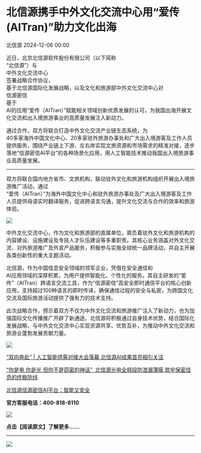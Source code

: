 #  北信源携手中外文化交流中心用“爱传(AITran)”助力文化出海   
 北信源   2024-12-06 00:00  
  
近日，北京北信源软件股份有限公司（以下简称  
“北信源”）与  
中外文化交流中心  
签署战略合作协议，  
基于北信源国际化发展战略，以及文化和旅游部中外文化交流中心对  
信源密信  
基于  
AI的应用“爱传（AITran）”赋能相关领域创新优质发展的认可，为我国出海开展文化交流和出入境旅游事业的高质量发展注入新动力。  
  
通过合作，双方将联合打造中外文化交流产业链生态系统，为  
40多家海外中国文化中心、20多家驻外旅游办事处和广大出入境游客及工作人员提供服务，围绕产业链上下游、左右岸实现文旅资源和市场需求的精准对接，逐步落地“信源密信AI平台”的各种场景化应用，用人工智能技术推动我国出入境旅游事业高质量发展。  
  
****  
  
  
双方将联合国内地方省市、文旅机构，联动驻外文化和旅游机构组织开展出入境旅游推广活动，通过  
“爱传（AITran）”为海外中国文化中心和驻外旅游办事处及广大出入境游客及工作人员提供母语实时翻译服务，促进跨语言沟通，提升文化交流与合作的效率和旅游体验。  
  
  
![](https://mmbiz.qpic.cn/sz_mmbiz_png/oXvnrmXAqZWyLBQ0HJfznvPGS3LFfXTpFVgIh8C3EvAiawIibep91flhEQic2OTeoHvNEOgZAPbxnCtf2Z8y3oqOQ/640?wx_fmt=png&from=appmsg "")  
  
中外文化交流中心，作为文化和旅游部的直属单位，肩负着驻外文化和旅游机构的内容建设、设施建设及专技人才队伍建设等多重职责。其核心业务涵盖对外文化交流、对外旅游推广及外宣产品服务，积极参与实施全球统一品牌活动，并自主开展各类创新性的重大主题活动。  
  
北信源，作为中国信息安全领域的领军企业，凭借在安全通信和  
AI应用领域的深厚积累，为用户提供智能化、个性化的服务。其自主研发的“爱传”（AITran）跨语言交流工具，作为“信源密信”高安全即时通信平台的核心创新应用，支持超过100种语言的即时传译，确保通信过程的安全与私密，为跨国文化交流及国际旅游活动提供了强有力的技术支持。  
  
此次战略合作，预示着双方不仅为中外文化交流和旅游推广注入了新动力，也为加强国际文化传播推广开辟了新通途。北信源将积极通过自身技术优势，结合国际化发展战略，与中外文化交流中心实现资源共享、优势互补，为推动中外文化交流和旅游业蓬勃发展贡献力量。  
  
  
  
  
  
![](https://mmbiz.qpic.cn/mmbiz_gif/bL2iaicTYdZn6YThhy11Smc2QOP8zOBxpqd8SpV8ic7Fc3BjiaKwDfBzpy76Lf5ianBDGL2BoXWicJm8U4ZnYI3CSQ3g/640?wx_fmt=gif&wxfrom=5&wx_lazy=1&tp=webp "")  
  
[“双向奔赴” | 人工智能供需对接大会落幕 北信源AI成果首亮相引关注](https://mp.weixin.qq.com/s?__biz=MzA5MTM1MjMzNA==&mid=2653422764&idx=1&sn=f550a3c1a4244303b2ed9a27005c5ee5&chksm=8ba118cdbcd691db753766e0c2978a6049ba05d18fd23acd245f1c4febe3bc8a3c559aebafac&scene=21#wechat_redirect)  
  
  
[“你是电 你是光 但你不是窃密的神话”  北信源光电全频段防泄漏薄膜 筑牢保密信息的终极防线](https://mp.weixin.qq.com/s?__biz=MzA5MTM1MjMzNA==&mid=2653422363&idx=1&sn=f6ee5832cd9284d56441ce15efe69d3a&chksm=8ba11f7abcd6966c7f611f138ab6adba7749c5935c0b263c7f93c9db5069dee512d12b1e84c4&scene=21#wechat_redirect)  
  
  
[北信源信源密信AI平台：智能又安全](https://mp.weixin.qq.com/s?__biz=MzA5MTM1MjMzNA==&mid=2653421582&idx=1&sn=fa1be0be957da70cbf09bd152c6ec43c&chksm=8ba11c6fbcd695796751e03f3c71dfb66b09642461deddbdd16a391c85978ff55c63eec9de26&scene=21#wechat_redirect)  
  
  
  
**官方客服电话：400-818-8110**  
  
![](https://mmbiz.qpic.cn/mmbiz_gif/mkVkUAXPjk4dE6vVueXJ5bA3eAEFCq3wzY4mejx5UZekibSaJVXEYNNVLuVNRTjKFKjzbPCH2o3vrTZAAUZUQ6A/640?wx_fmt=gif "")  
  
**点击【阅读原文】了解更多……**  
  
****  
  
![](https://mmbiz.qpic.cn/sz_mmbiz_jpg/oXvnrmXAqZVhOdgCoMQujx5aclpeUtibia0hyYOvoXUfbgWE0j6U682p5DwejrIFXOMu10OemxONnVF53t9AgSJg/640?wx_fmt=jpeg&from=appmsg "")  
  
  
